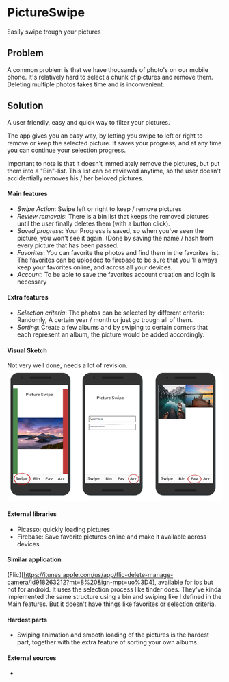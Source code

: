 # PictureSwipe
Easily swipe trough your pictures

## Problem
A common problem is that we have thousands of photo's on our mobile phone. It's
relatively hard to select a chunk of pictures and remove them. Deleting multiple 
photos takes time and is inconvenient.

## Solution
A user friendly, easy and quick way to filter your pictures. 

The app gives you an easy way, by letting you swipe to left or right to remove or
keep the selected picture. It saves your progress, and at any time you can continue
your selection progress.

Important to note is that it doesn't immediately remove the pictures, but put them
into a "Bin"-list. This list can be reviewed anytime, so the user doesn't accidentially
removes his / her beloved pictures.

#### Main features
- _Swipe Action_: Swipe left or right to keep / remove pictures
- _Review removals_: There is a bin list that keeps the removed pictures until the user finally deletes them (with a button click).
- _Saved progress_: Your Progress is saved, so when you've seen the picture, you won't see it again. (Done by saving the name
/ hash from every picture that has been passed.
- _Favorites_: You can favorite the photos and find them in the favorites list. The favorites can be 
uploaded to firebase to be sure that you 'll always keep your favorites online, and across all your
devices.
- _Account_: To be able to save the favorites account creation and login is necessary 

#### Extra features
- _Selection criteria_: The photos can be selected by different criteria: Randomly, A certain year / month or just go trough
all of them.
- _Sorting_: Create a few albums and by swiping to certain corners that each represent an album, the picture
would be added accordingly.

#### Visual Sketch
Not very well done, needs a lot of revision.
![board1](doc/Mockup.png)

#### External libraries
- Picasso; quickly loading pictures
- Firebase: Save favorite pictures online and make it available across devices.


#### Similar application
(Flic)[https://itunes.apple.com/us/app/flic-delete-manage-camera/id918263212?mt=8%20&ign-mpt=uo%3D4], available for ios but not for android. 
It uses the selection process like tinder does. They've kinda implemented the same structure using a bin and swiping like I defined
in the Main features. But it doesn't have things like favorites or selection criteria.

#### Hardest parts
- Swiping animation and smooth loading of the pictures is the hardest part, together with the extra feature of sorting your
own albums.


#### External sources
- 
 








